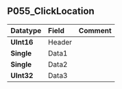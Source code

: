 ## P055\_ClickLocation ##
| **Datatype** | **Field** | **Comment** |
|:-------------|:----------|:------------|
| **UInt16** | Header |  |
| **Single** | Data1 |  |
| **Single** | Data2 |  |
| **UInt32** | Data3 |  |